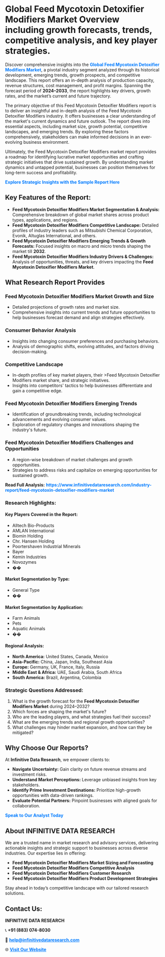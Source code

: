 <h1>Global Feed Mycotoxin Detoxifier Modifiers Market Overview including growth forecasts, trends, competitive analysis, and key player strategies.</h1>
<p>
Discover comprehensive insights into the 
<a href="https://www.infinitivedataresearch.com/industry-report/feed-mycotoxin-detoxifier-modifiers-market" rel="dofollow" style="color: #007BFF; text-decoration: none;"><strong>Global Feed Mycotoxin Detoxifier Modifiers Market</strong></a>, a pivotal industry segment analyzed through its historical development, emerging trends, growth prospects, and competitive landscape. This report offers an in-depth analysis of production capacity, revenue structures, cost management, and profit margins. Spanning the forecast period of <strong>2024–2033</strong>, the report highlights key drivers, growth rates, and the market’s current and future trajectory.
</p>
<p>
The primary objective of this Feed Mycotoxin Detoxifier Modifiers report is to deliver an insightful and in-depth analysis of the Feed Mycotoxin Detoxifier Modifiers industry. It offers businesses a clear understanding of the market's current dynamics and future outlook. The report dives into essential aspects, including market size, growth potential, competitive landscapes, and emerging trends. By exploring these factors comprehensively, stakeholders can make informed decisions in an ever-evolving business environment.
</p>
<p>
Ultimately, the Feed Mycotoxin Detoxifier Modifiers market report provides a roadmap for identifying lucrative market opportunities and crafting strategic initiatives that drive sustained growth. By understanding market dynamics and untapped potential, businesses can position themselves for long-term success and profitability.
</p>
<p>
<a href="https://www.infinitivedataresearch.com/request-sample/reportId=108248" style="color: #007BFF; text-decoration: none;"><strong>Explore Strategic Insights with the Sample Report Here</strong></a>
</p>

<h2>Key Features of the Report:</h2>
<ul>
<li><strong>Feed Mycotoxin Detoxifier Modifiers Market Segmentation & Analysis:</strong> Comprehensive breakdown of global market shares across product types, applications, and regions.</li>
<li><strong>Feed Mycotoxin Detoxifier Modifiers Competitive Landscape:</strong> Detailed profiles of industry leaders such as Mitsubishi Chemical Corporation, Evonik, Altuglas International, and others.</li>
<li><strong>Feed Mycotoxin Detoxifier Modifiers Emerging Trends & Growth Forecasts:</strong> Focused insights on macro and micro trends shaping the market till <strong>2032</strong>.</li>
<li><strong>Feed Mycotoxin Detoxifier Modifiers Industry Drivers & Challenges:</strong> Analysis of opportunities, threats, and key drivers impacting the <strong>Feed Mycotoxin Detoxifier Modifiers Market</strong>.</li>
</ul>

<h2>What Research Report Provides</h2>
<h3>Feed Mycotoxin Detoxifier Modifiers Market Growth and Size</h3>
<ul>
<li>Detailed projections of growth rates and market size.</li>
<li>Comprehensive insights into current trends and future opportunities to help businesses forecast demand and align strategies effectively.</li>
</ul>

<h3>Consumer Behavior Analysis</h3>
<ul>
<li>Insights into changing consumer preferences and purchasing behaviors.</li>
<li>Analysis of demographic shifts, evolving attitudes, and factors driving decision-making.</li>
</ul>

<h3>Competitive Landscape</h3>
<ul>
<li>In-depth profiles of key market players, their >Feed Mycotoxin Detoxifier Modifiers market share, and strategic initiatives.</li>
<li>Insights into competitors' tactics to help businesses differentiate and gain a competitive edge.</li>
</ul>

<h3>Feed Mycotoxin Detoxifier Modifiers Emerging Trends</h3>
<ul>
<li>Identification of groundbreaking trends, including technological advancements and evolving consumer values.</li>
<li>Exploration of regulatory changes and innovations shaping the industry's future.</li>
</ul>

<h3>Feed Mycotoxin Detoxifier Modifiers Challenges and Opportunities</h3>
<ul>
<li>A region-wise breakdown of market challenges and growth opportunities.</li>
<li>Strategies to address risks and capitalize on emerging opportunities for sustained growth.</li>
</ul>
<p><strong>Read Full Analysis:</strong> <a href="https://www.infinitivedataresearch.com/industry-report/feed-mycotoxin-detoxifier-modifiers-market" rel="dofollow" style="color: #007BFF; text-decoration: none;"><strong>https://www.infinitivedataresearch.com/industry-report/feed-mycotoxin-detoxifier-modifiers-market</strong></a></p>
<h3>Research Highlights:</h3>
<h4>Key Players Covered in the Report:</h4>
<ul><li>Alltech Bio-Products</li><li>AMLAN International</li><li>Biomin Holding</li><li>Chr. Hansen Holding</li><li>Poortershaven Industrial Minerals</li><li>Bayer</li><li>Kemin Industries</li><li>Novozymes</li><li>��</li></ul>
<h4>Market Segmentation by Type:</h4>
<ul><li>General Type</li><li>��</li></ul>
<h4>Market Segmentation by Application:</h4>
<ul><li>Farm Animals</li><li>Pets</li><li>Aquatic Animals</li><li>��</li></ul>

<h4>Regional Analysis:</h4>
<ul>
<li><strong>North America:</strong> United States, Canada, Mexico</li>
<li><strong>Asia-Pacific:</strong> China, Japan, India, Southeast Asia</li>
<li><strong>Europe:</strong> Germany, UK, France, Italy, Russia</li>
<li><strong>Middle East & Africa:</strong> UAE, Saudi Arabia, South Africa</li>
<li><strong>South America:</strong> Brazil, Argentina, Colombia</li>
</ul>

<h3>Strategic Questions Addressed:</h3>
<ol>
<li>What is the growth forecast for the <strong>Feed Mycotoxin Detoxifier Modifiers Market</strong> during 2024–2032?</li>
<li>Which forces are shaping the market's future?</li>
<li>Who are the leading players, and what strategies fuel their success?</li>
<li>What are the emerging trends and regional growth opportunities?</li>
<li>What challenges may hinder market expansion, and how can they be mitigated?</li>
</ol>

<h2>Why Choose Our Reports?</h2>
<p>At <strong>Infinitive Data Research</strong>, we empower clients to:</p>
<ul>
<li><strong>Navigate Uncertainty:</strong> Gain clarity on future revenue streams and investment risks.</li>
<li><strong>Understand Market Perceptions:</strong> Leverage unbiased insights from key stakeholders.</li>
<li><strong>Identify Prime Investment Destinations:</strong> Prioritize high-growth opportunities with data-driven rankings.</li>
<li><strong>Evaluate Potential Partners:</strong> Pinpoint businesses with aligned goals for collaboration.</li>
</ul>
<p><a href="https://www.infinitivedataresearch.com/industry-report/feed-mycotoxin-detoxifier-modifiers-market" rel="dofollow" style="color: #007BFF; text-decoration: none;"><strong>Speak to Our Analyst Today</strong></a></p>

<h2>About INFINITIVE DATA RESEARCH</h2>
<p>We are a trusted name in market research and advisory services, delivering actionable insights and strategic support to businesses across diverse industries. Our expertise lies in offering:</p>
<ul>
<li><strong>Feed Mycotoxin Detoxifier Modifiers Market Sizing and Forecasting</strong></li>
<li><strong>Feed Mycotoxin Detoxifier Modifiers Competitive Analysis</strong></li>
<li><strong>Feed Mycotoxin Detoxifier Modifiers Customer Research</strong></li>
<li><strong>Feed Mycotoxin Detoxifier Modifiers Product Development Strategies</strong></li>
</ul>
<p>Stay ahead in today’s competitive landscape with our tailored research solutions.</p>

<h2>Contact Us:</h2>
<p><strong>INFINITIVE DATA RESEARCH</strong></p>
<p>📞 <strong>+91 (883) 074-8030</strong></p>
<p>📧 <strong><a href="mailto:help@infinitivedataresearch.com" style="color: #007BFF;">help@infinitivedataresearch.com</a></strong></p>
<p>🌐 <strong><a href="https://www.infinitivedataresearch.com" rel="dofollow" style="color: #007BFF;">Visit Our Website</a></strong></p>